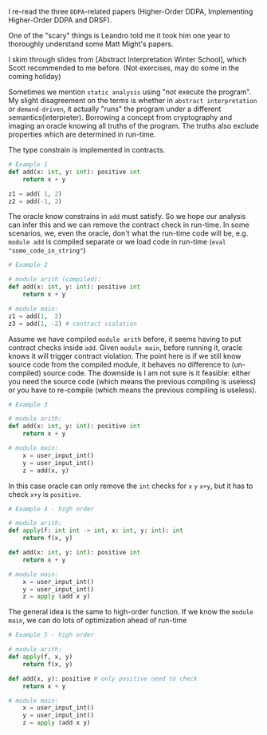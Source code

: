 I re-read the three `DDPA`-related papers (Higher-Order DDPA, Implementing Higher-Order DDPA and DRSF).

One of the "scary" things is Leandro told me it took him one year to thoroughly understand some Matt Might's papers.

I skim through slides from [Abstract Interpretation Winter School], which Scott recommended to me before. (Not exercises, may do some in the coming holiday)

Sometimes we mention `static analysis` using "not execute the program". My slight disagreement on the terms is whether in `abstract interpretation` or `demand-driven`, it actually "runs" the program under a different semantics(interpreter). Borrowing a concept from cryptography and imaging an oracle knowing all truths of the program. The truths also exclude properties which are determined in run-time.




The type constrain is implemented in contracts.

```Python
# Example 1
def add(x: int, y: int): positive int
    return x + y

z1 = add( 1, 2)
z2 = add(-1, 2)
```

The oracle know constrains in `add` must satisfy. So we hope our analysis can infer this and we can remove the contract check in run-time. In some scenarios, we, even the oracle, don't what the run-time code will be, e.g. `module add` is compiled separate or we load code in run-time (`eval "some_code_in_string"`)

```Python
# Example 2

# module arith (compiled):
def add(x: int, y: int): positive int
    return x + y

# module main:
z1 = add(1,  2)
z3 = add(1, -2) # contract violation
```

Assume we have compiled `module arith` before, it seems having to put contract checks inside `add`. Given `module main`, before running it, oracle knows it will trigger contract violation. The point here is if we still know source code from the compiled module, it behaves no difference to (un-compiled) source code. The downside is I am not sure is it feasible: either you need the source code (which means the previous compiling is useless) or you have to re-compile (which means the previous compiling is useless).

```Python
# Example 3

# module arith:
def add(x: int, y: int): positive int
    return x + y

# module main:
    x = user_input_int()
    y = user_input_int()
    z = add(x, y)
```

In this case oracle can only remove the `int` checks for `x` `y` `x+y`, but it has to check `x+y` is `positive`.

```Python
# Example 4 - high order

# module arith:
def apply(f: int int -> int, x: int, y: int): int
    return f(x, y)

def add(x: int, y: int): positive int
    return x + y

# module main:
    x = user_input_int()
    y = user_input_int()
    z = apply (add x y)
```

The general idea is the same to high-order function. If we know the `module main`, we can do lots of optimization ahead of run-time

```Python
# Example 5 - high order

# module arith:
def apply(f, x, y)
    return f(x, y)

def add(x, y): positive # only positive need to check
    return x + y

# module main:
    x = user_input_int()
    y = user_input_int()
    z = apply (add x y)
```
